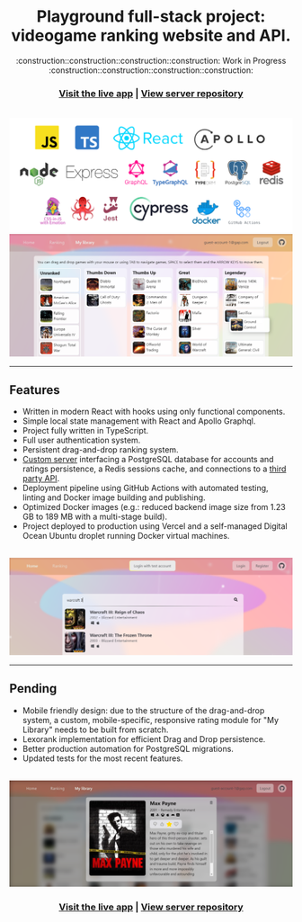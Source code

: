 <h1 align=center>Playground full-stack project: <br>videogame ranking website and API.</h1>

<p align=center>:construction::construction::construction::construction: Work in Progress :construction::construction::construction::construction:</p>



<h3 align="center">
  <a href="https://gap.nicodeamador.com/">Visit the live app</a> |
  <a href="https://github.com/ndeamador/game-affinity-project-server">View server repository</a>
</h3>

<br>

<img src="zz_readme_files/techicons.png" alt="Home view" title="Home view" />

<br>


<img src="zz_readme_files/library.png" alt="Library view" title="Library view" />

---

## Features

- Written in modern React with hooks using only functional components.
- Simple local state management with React and Apollo Graphql.
- Project fully written in TypeScript.
- Full user authentication system.
- Persistent drag-and-drop ranking system.
- [Custom server](https://github.com/ndeamador/game-affinity-project-server) interfacing a PostgreSQL database for accounts and ratings persistence, a Redis sessions cache, and connections to a [third party API](https://api-docs.igdb.com/).
- Deployment pipeline using GitHub Actions with automated testing, linting and Docker image building and publishing.
- Optimized Docker images (e.g.: reduced backend image size from 1.23 GB to 189 MB with a multi-stage build).
- Project deployed to production using Vercel and a self-managed Digital Ocean Ubuntu droplet running Docker virtual machines.

<br>

<img src="zz_readme_files/home.png" alt="Home view" title="Home view" />

---

## Pending

- Mobile friendly design: due to the structure of the drag-and-drop system, a custom, mobile-specific, responsive rating module for "My Library" needs to be built from scratch.
- Lexorank implementation for efficient Drag and Drop persistence.
- Better production automation for PostgreSQL migrations.
- Updated tests for the most recent features.

<br>

<img src="zz_readme_files/game-profile-modal.png" alt="Game Profile Modal" title="Game Profile Modal" />

<br>


<h3 align="center">
  <a href="https://gap.nicodeamador.com/">Visit the live app</a> |
  <a href="https://github.com/ndeamador/game-affinity-project-server">View server repository</a>
</h3>